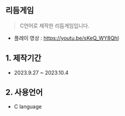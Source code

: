 ## 리듬게임
> C언어로 제작한 리듬게임입니다.
- 플레이 영상 : https://youtu.be/sKeQ_WY8QhI

## 1. 제작기간
- 2023.9.27 ~ 2023.10.4

## 2. 사용언어
- C language

